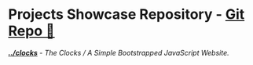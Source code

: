 # Projects Showcase Repository - <a href="github.com/justdharmik/justdharmik.github.io/">Git Repo 🔗 </a>
<i><b><a href="https://justdharmik.github.io/clocks/">../clocks</a></b>  -  The Clocks / A Simple Bootstrapped JavaScript Website. </i> 
